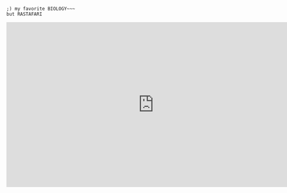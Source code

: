 ```
;) my favorite BIOLOGY~~~
but RASTAFARI
```

<iframe width="768" height="432" src="https://miro.com/app/embed/uXjVNRgnemo=/?pres=1&frameId=3458764569131774380&embedId=294311205599" frameborder="0" scrolling="no" allow="fullscreen; clipboard-read; clipboard-write" allowfullscreen></iframe>




